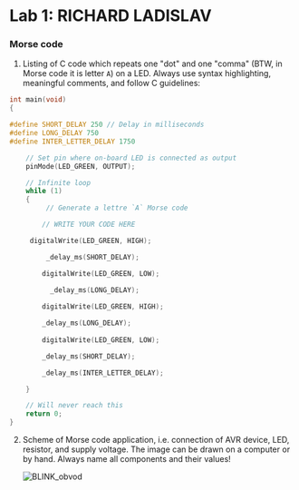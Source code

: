 # Lab 1: RICHARD LADISLAV

### Morse code

1. Listing of C code which repeats one "dot" and one "comma" (BTW, in Morse code it is letter `A`) on a LED. Always use syntax highlighting, meaningful comments, and follow C guidelines:

```c
int main(void)
{

#define SHORT_DELAY 250 // Delay in milliseconds
#define LONG_DELAY 750
#define INTER_LETTER_DELAY 1750

    // Set pin where on-board LED is connected as output
    pinMode(LED_GREEN, OUTPUT);

    // Infinite loop
    while (1)
    {
         // Generate a lettre `A` Morse code

        // WRITE YOUR CODE HERE

	 digitalWrite(LED_GREEN, HIGH);

         _delay_ms(SHORT_DELAY);

        digitalWrite(LED_GREEN, LOW);
          
          _delay_ms(LONG_DELAY);

        digitalWrite(LED_GREEN, HIGH);

        _delay_ms(LONG_DELAY);
          
        digitalWrite(LED_GREEN, LOW);   

        _delay_ms(SHORT_DELAY);

        _delay_ms(INTER_LETTER_DELAY);

    }

    // Will never reach this
    return 0;
}
```

2. Scheme of Morse code application, i.e. connection of AVR device, LED, resistor, and supply voltage. The image can be drawn on a computer or by hand. Always name all components and their values!

   ![BLINK_obvod](https://user-images.githubusercontent.com/99683944/193917260-c92d662a-62b1-450b-a0c8-65a24f94c567.png)


